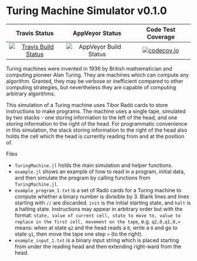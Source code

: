 # Turing Machine Simulator v0.1.0

| Travis Status | AppVeyor Status | Code Test Coverage |
| :----: | :----: | :----: |
| [![Travis Build Status](https://travis-ci.org/tfburns/TuringMachine.jl.svg?branch=master)](https://travis-ci.org/tfburns/TuringMachine.jl) | ![AppVeyor Build Status](https://ci.appveyor.com/api/projects/status/github/tfburns/TuringMachine-jl) | [![codecov.io](http://codecov.io/github/tfburns/TuringMachine.jl/coverage.svg?branch=master)](http://codecov.io/github/tfburns/TuringMachine.jl?branch=master) |

Turing machines were invented in 1936 by British mathematician and computing pioneer Alan Turing. They are machines which can compute any algorithm. Granted, they may be verbose or inefficient compared to other computing strategies, but nevertheless they are capable of computing arbitrary algorithms.

This simulation of a Turing machine uses Tibor Radó cards to store instructions to make programs. The machine uses a single tape, simulated by two stacks - one storing information to the left of the head, and one storing information to the right of the head. For programmatic convenience in this simulation, the stack storing information to the right of the head also holds the cell which the head is currently reading from and at the position of.

Files
- `TuringMachine.jl` holds the main simulation and helper functions.
- `example.jl` shows an example of how to read in a program, initial data, and then simulate the program by calling functions from `TuringMachine.jl`.
- `example_program_1.txt` is a set of Radó cards for a Turing machine to compute whether a binary number is divisible by 3. Blank lines and lines starting with `//` are discarded. `init` is the initial starting state, and `halt` is a halting state. Instructions may appear in arbitrary order but with the format: `state, value of current cell, state to move to, value to replace in the first cell, movement on the tape`, e.g. `q2,0,q1,0,>` means: when at state `q2` and the head reads a `0`, write a `0` and go to state `q1`, then move the tape one step `>` (to the right).
- `example_input_1.txt` is a binary input string which is placed starting from under the reading head and then extending right-ward from the head.
